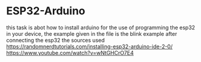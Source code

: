 # ESP32-Arduino
this task is abot how to install arduino for the use of programming the esp32 in your device, the example given in the file is the blink example after connecting the esp32 
the sources used 
https://randomnerdtutorials.com/installing-esp32-arduino-ide-2-0/
https://www.youtube.com/watch?v=wNtGHCrO7E4
